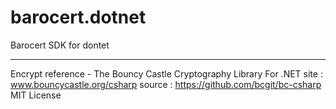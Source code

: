 # barocert.dotnet
Barocert SDK for dontet

---
Encrypt reference - The Bouncy Castle Cryptography Library For .NET
site : www.bouncycastle.org/csharp 
source : https://github.com/bcgit/bc-csharp
MIT License
